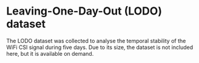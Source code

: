 # Leaving-One-Day-Out (LODO) dataset

The LODO dataset was collected to analyse the temporal stability of the WiFi CSI signal during five days. Due to its size, the dataset is not included here, but it is available on demand.